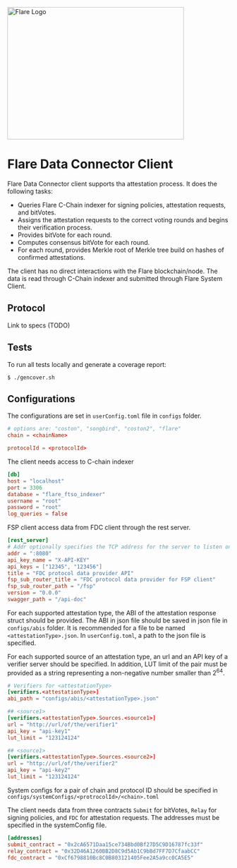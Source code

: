 <p align="left">
  <a href="https://flare.network/" target="blank"><img src="https://flare.network/wp-content/uploads/Artboard-1-1.svg" width="400" height="300" alt="Flare Logo" /></a>
</p>

# Flare Data Connector Client

Flare Data Connector client supports tha attestation process. It does the following tasks:

-   Queries Flare C-Chain indexer for signing policies, attestation requests, and bitVotes.
-   Assigns the attestation requests to the correct voting rounds and begins their verification process.
-   Provides bitVote for each round.
-   Computes consensus bitVote for each round.
-   For each round, provides Merkle root of Merkle tree build on hashes of confirmed attestations.

The client has no direct interactions with the Flare blockchain/node. The data is read through C-Chain indexer and submitted through Flare System Client.

## Protocol

Link to specs (TODO)

## Tests

To run all tests locally and generate a coverage report:

```
$ ./gencover.sh
```

## Configurations

The configurations are set in `userConfig.toml` file in `configs` folder.

```toml
# options are: "coston", "songbird", "coston2", "flare"
chain = <chainName>

protocolId = <protocolId>
```

The client needs access to C-chain indexer

```toml
[db]
host = "localhost"
port = 3306
database = "flare_ftso_indexer"
username = "root"
password = "root"
log_queries = false
```

FSP client access data from FDC client through the rest server.

```toml
[rest_server]
# Addr optionally specifies the TCP address for the server to listen on, in the form "host:port". If empty, ":http" (port 80) is used. The service names are defined in RFC 6335 and assigned by IANA. See net.Dial for details of the address format.
addr = ":8080"
api_key_name = "X-API-KEY"
api_keys = ["12345", "123456"]
title = "FDC protocol data provider API"
fsp_sub_router_title = "FDC protocol data provider for FSP client"
fsp_sub_router_path = "/fsp"
version = "0.0.0"
swagger_path = "/api-doc"

```

For each supported attestation type, the ABI of the attestation response struct should be provided.
The ABI in json file should be saved in json file in `configs/abis` folder.
It is recommended for a file to be named `<attestationType>.json`.
In `userConfig.toml`, a path to the json file is specified.

For each supported source of an attestation type, an url and an API key of a verifier server should be specified.
In addition, LUT limit of the pair must be provided as a string representing a non-negative number smaller than $2^{64}$.

```toml
# Verifiers for <attestationType>
[verifiers.<attestationType>]
abi_path = "configs/abis/<attestationType>.json"

## <source1>
[verifiers.<attestationType>.Sources.<source1>]
url = "http://url/of/the/verifier1"
api_key = "api-key1"
lut_limit = "123124124"

## <source1>
[verifiers.<attestationType>.Sources.<source2>]
url = "http://url/of/the/verifier2"
api_key = "api-key2"
lut_limit = "123124124"

```

System configs for a pair of chain and protocol ID should be specified in
`configs/systemConfigs/<protrocolId>/<chain>.toml`

The client needs data from three contracts `Submit` for bitVotes, `Relay` for signing policies, and `FDC` for attestation requests.
The addresses must be specified in the systemConfig file.

```toml
[addresses]
submit_contract = "0x2cA6571Daa15ce734Bbd0Bf27D5C9D16787fc33f"
relay_contract = "0x32D46A1260BB2D8C9d5Ab1C9bBd7FF7D7CfaabCC"
fdc_contract = "0xCf6798810Bc8C0B803121405Fee2A5a9cc0CA5E5"
```
